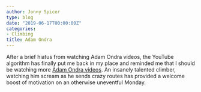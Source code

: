 ```yaml
---
author: Jonny Spicer
type: blog
date: "2019-06-17T00:00:00Z"
categories:
- Climbing
title: Adam Ondra
---
```

After a brief hiatus from watching Adam Ondra videos, the YouTube algorithm has finally put me back in my place and reminded me that I
should be watching more [Adam Ondra videos](https://www.youtube.com/watch?v=ZRTNHDd0gL8). An insanely talented climber, watching him scream
as he sends crazy routes has provided a welcome boost of motivation on an otherwise uneventful Monday.
